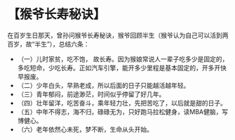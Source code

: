 # 【猴爷长寿秘诀】

在百岁生日那天，曾孙问猴爷长寿秘诀，猴爷回顾半生（猴爷认为自己可以活到两百岁，故“半生”），总结六条：
- （一）儿时家贫，吃不饱， 故长寿。因为猴娘常说人一辈子吃多少是固定的，多吃短命，少吃长寿。正如汽车引擎，能开多少里程是基本固定的，开多开快早报废。
- （二）少年白头，早熟老成，所以后面的日子只能越活越年轻。
- （三）青年郁闷，前途渺茫，时间似乎停留了好几年。
- （四）壮年留洋，吃苦奋斗，乘年轻力壮，先把苦吃了，以后就是甜的日子。
- （五）中年不得志，海不归，碌碌无为，只好跑马拉松健身，读MBA健脑，写博健心。
- （六）老年依然心未死，梦不断，生命从头开始。
